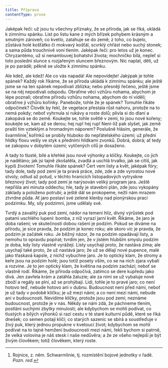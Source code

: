 ```yaml
---
title: Příprava
contentType: prose
---
```


<section>

Jaképak řeči: už jsou tu všechny příznaky, že se příroda, jak se říká, ukládá k zimnímu spánku. List po listu kane z mých břízek pohybem krásným a smutným zároveň; co kvetlo, zatahuje se do země; z toho, co bujelo, zůstává holé košťátko či mokvavý košťál, scvrklý chřást nebo suchý stonek; a sama půda trouchnivě voní tlením. Jaképak řeči: pro letos už je konec. Chryzantémo, už si nenamlouvej bohatství života; mochničko bílá, nepleť si toto poslední slunce s rozjařeným sluncem březnovým. Nic naplat, děti, už je po parádě; pěkně se uložte k zimnímu spánku.

Ale kdež, ale kdež! Ale co vás napadá! Ale nepovídejte! Jakýpak je tohle spánek? Každý rok říkáme, že se příroda ukládá k zimnímu spánku; ale ještě jsme se na ten spánek nepodívali zblízka; nebo přesněji řečeno, ještě jsme se na něj nepodívali odspodu. Obraťme věci vzhůru nohama, abychom je lépe poznali; obraťme přírodu vzhůru nohama, abychom do ní viděli; obraťme ji vzhůru kořínky. Panebože, tohle že je spánek? Tomuhle říkáte odpočinek? Člověk by řekl, že vegetace přestala růst nahoru, protože na to nemá pokdy; neboť vyhrnula si rukávy a roste dolů; plivla si do dlaní a zakopává se do země. Koukejte se, tohle světlé v zemi, to jsou nové kořeny; koukejte se, kam až se derou; hej rup! hej rup! Není-liž pak slyšet, jak země praští tím vzteklým a hromadným náporem? Poslušně hlásím, generále, že švarmlinie[^20] kořínků se probily hluboko do nepřátelského území; už přední hlídky floxu vešly ve styk s předními hlídkami zvonků. Dobrá, dobrá; ať tedy se zakopou v dobytém území; vytčených cílů je dosaženo.

A tady to tlusté, bílé a křehké jsou nové výhonky a klíčky. Koukejte, co jich je naděláno; jak jsi tajně zkošatěla, zvadlá a uschlá trvalko, jak se cítíš, jak kypíš životem! Tomuhle říkáte spánek? Čert vem listy a květ, jaképak fóry; tady dole, tady pod zemí je ta pravá práce, zde, zde a zde vyrostou nové stvoly; odtud až potud, v těchto hranicích listopadových vytryskne březnový život; tady pod zemí je narýsován veliký program jara. Ještě nepřišla ani minuta oddechu; hle, tady je stavební plán, zde jsou vykopány základy a položeno potrubí; a ještě dál se prokopeme, nežli nám mrazem ztvrdne půda. Ať jaro postaví své zelené klenby nad pionýrskou prací podzimku. My, síly podzimní, jsme udělaly své.

Tvrdý a zavalitý puk pod zemí, nádor na temeni hlíz, divný výrůstek pod patami uschlého lupení: bomba, z níž vyrazí jarní květ. Říkáme, že jaro je doba rašení; ve skutečnosti dobou rašení je podzim. Pokud se díváme na přírodu, je sice pravda, že podzim je konec roku; ale skoro víc je pravda, že podzim je začátek roku. Je běžný názor, že na podzim opadávají listy, a nemohu to opravdu popírat; tvrdím jen, že v jistém hlubším smyslu podzim je doba, kdy listy vlastně vyrážejí. Listy usychají proto, že nastává zima; ale usychají také proto, že už nastává jaro; že už se dělají nové pupence, malé jako třaskavá kapsle, z nichž vybuchne jaro. Je to optický klam, že stromy a keře jsou na podzim holé; jsou totiž posety vším, co se na nich zjara vybalí a rozvine. Je to jen optický klam, že květina na podzim zachází; neboť se vlastně rodí. Říkáme, že příroda odpočívá, zatímco se dere kupředu jako divá. Jen zavřela krám a zatáhla žaluzie; ale za nimi se už vybaluje nové zboží a regály se plní, až se prohýbají. Lidi, tohle je to pravé jaro; co není hotovo teď, nebude hotovo ani v dubnu. Budoucnost není před námi, neboť je už tady v podobě klíčku; je už mezi námi; a co není mezi námi, nebude ani v budoucnosti. Nevidíme klíčky, protože jsou pod zemí; neznáme budoucnost, protože je v nás. Někdy se nám zdá, že páchneme tlením, postláni suchými zbytky minulosti; ale kdybychom se mohli podívat, co tlustých a bílých výhonků si razí cestu v té staré kulturní půdě, které se říká dnešek; co semen potají klíčí; co starých sazenic se sbírá a soustřeďuje v živý puk, který jednou propukne v kvetoucí život; kdybychom se mohli podívat na to tajné hemžení budoucnosti mezi námi, řekli bychom si patrně, že velká volovina je náš stesk i naše nedůvěra; a že ze všeho nejlepší je být živým člověkem; totiž člověkem, který roste.

</section>

[^1]: Trvalky. _Pozn. red._

[^2]: Odnož. _Pozn. red._

[^3]: Pověrečné zaříkávání. _Pozn. red._

[^4]: Hněv opěvuj, bohyně. _Pozn. red._

[^5]: Kyselá slatinná zemina, rašelina. _Pozn. red._

[^6]: Rašeliník. _Pozn. red._

[^7]: Krondaro/kromdar – lejno. _Pozn. red._

[^8]: Shawl (angl.) – pléd, přehoz. _Pozn. red._

[^9]: Pochodové tempo. _Pozn. red._

[^10]: Odnož, řízek. _Pozn. red._

[^11]: Pontus euxinus – lat. název pro severní pobřeží Černého moře. _Pozn. red_.

[^12]: Zvyková pravidla. _Pozn. red._

[^13]: Kněžská pokrývka hlavy. _Pozn. red._

[^14]: Sečná i bodná orientální zbraň se zahnutou čepelí. _Pozn. red._

[^15]: Kybelé – v řec. mytologii maloasijská bohyně uctívaná jako „velká matka bohů a všeho živého“. _Pozn. red._

[^16]: Hromadný nástup. _Pozn. red._

[^17]: Lámavá, křehká. _Pozn. red._

[^18]: Arne Novák (1880–1939), literární kritik a historik. _Pozn. red._

[^19]: Zdeněk Nejedlý (1878–1962), historik, muzikolog, umělecký kritik, politik, později ministr školství (ve funkci v letech 1945–1946, 1948–1953). _Pozn. red._

[^20]: Rojnice, z. něm. Schwarmlinie, tj. rozmístění bojové jednotky v řadě. _Pozn. red._
